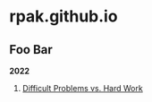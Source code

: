 # rpak.github.io


## Foo Bar

**2022**
1. [Difficult Problems vs. Hard Work](https://benjamincongdon.me/blog/2022/06/22/Mental-Model-Difficult-Problems-vs.-Hard-Work/)
